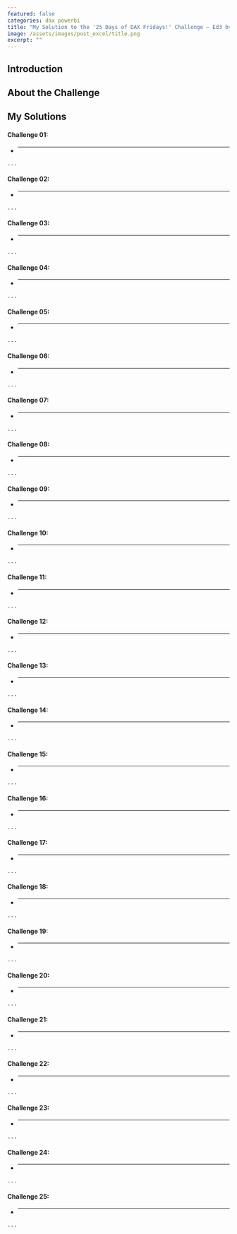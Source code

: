 ```yaml
---
featured: false
categories: dax powerbi
title: "My Solution to the '25 Days of DAX Fridays!' Challenge – Ed3 by CURBAL"
image: /assets/images/post_excel/title.png
excerpt: ""
---
```


## Introduction


## About the Challenge


## My Solutions


#### Challenge 01:
- ****
```
...
```

#### Challenge 02:
- ****
```
...
```

#### Challenge 03:
- ****
```
...
```

#### Challenge 04:
- ****
```
...
```

#### Challenge 05:
- ****
```
...
```

#### Challenge 06:
- ****
```
...
```

#### Challenge 07:
- ****
```
...
```

#### Challenge 08:
- ****
```
...
```

#### Challenge 09:
- ****
```
...
```

#### Challenge 10:
- ****
```
...
```

#### Challenge 11:
- ****
```
...
```

#### Challenge 12:
- ****
```
...
```

#### Challenge 13:
- ****
```
...
```

#### Challenge 14:
- ****
```
...
```

#### Challenge 15:
- ****
```
...
```

#### Challenge 16:
- ****
```
...
```

#### Challenge 17:
- ****
```
...
```

#### Challenge 18:
- ****
```
...
```

#### Challenge 19:
- ****
```
...
```

#### Challenge 20:
- ****
```
...
```

#### Challenge 21:
- ****
```
...
```

#### Challenge 22:
- ****
```
...
```

#### Challenge 23:
- ****
```
...
```

#### Challenge 24:
- ****
```
...
```

#### Challenge 25:
- ****
```
...
```